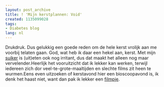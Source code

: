 ```yaml
---
layout: post_archive
title: ! 'Mijn kerstplannen: Void'
created: 1135099028
tags:
- Diabetes blog
lang: nl
---
```

Drukdruk. Dus gelukkig een goede reden om de hele kerst vrolijk aan me voorbij telaten gaan. God, wat heb ik daar een hekel aan, kerst. Met mijn [suiker](/taxonomy/term/22) is (uit)eten ook nog irritant, dus dat maakt het alleen nog maar vervelender.Heerlijk het vooruitzicht dat ik lekker kan werken, terwijl iedereen zich dor veel-te-grote-maaltijden en slechte films zit heen te wurmen.Eens even uitzoeken of kerstavond hier een bioscoopavond is, ik denk het haast niet, want dan pak ik lekker een [filmpje](http://imdb.com/title/tt0363771/). 
